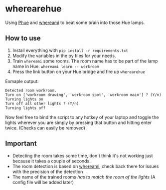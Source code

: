 # wherearehue

Using [Phue](https://github.com/studioimaginaire/phue) and [whereami](https://github.com/kootenpv/whereami) to beat some brain into those Hue lamps.

## How to use
1. Install everything with `pip install -r requirements.txt`
2. Modify the variables in the py files for your needs.
3. Train `whereami` some rooms. The room name has to be part of the lamp name in Hue. `whereami learn -- workroom`
4. Press the link button on your Hue bridge and fire up `wherearehue`

Exmaple output:
```
Detected room workroom.
Turn on ['workroom drawing', 'workroom spot', 'workroom main'] ? (Y/n)
Turning lights on
Turn off all other lights ? (Y/n)
Turning lights off
```

Now feel free to bind the script to any hotkey of your laptop and toggle the lights wherever you are simply by pressing that button and hitting enter twice. (Checks can easily be removed)

## Important
- Detecting the room takes some time, don't think it's not working just because it takes a couple of seconds.
- The room detection is based on [whereami](https://github.com/kootenpv/whereami), check back there for issues with the precision of the detection
- The name of the trained rooms *has to match the room of the lights* (A config file will be added later)
